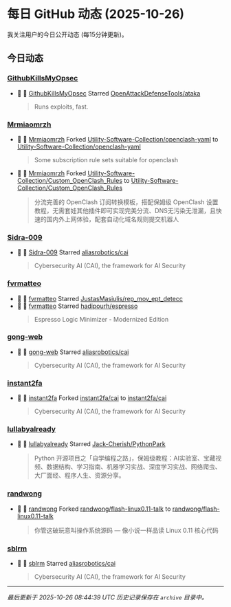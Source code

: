 # 每日 GitHub 动态 (2025-10-26)

我关注用户的今日公开动态 (每15分钟更新)。

## 今日动态

### [GithubKillsMyOpsec](https://github.com/GithubKillsMyOpsec)
- 🌟 👤 [GithubKillsMyOpsec](https://github.com/GithubKillsMyOpsec) Starred [OpenAttackDefenseTools/ataka](https://github.com/OpenAttackDefenseTools/ataka)
  > Runs exploits, fast.

### [Mrmiaomrzh](https://github.com/Mrmiaomrzh)
- 🍴 👤 [Mrmiaomrzh](https://github.com/Mrmiaomrzh) Forked [Utility-Software-Collection/openclash-yaml](https://github.com/Utility-Software-Collection/openclash-yaml) to [Utility-Software-Collection/openclash-yaml](https://github.com/Utility-Software-Collection/openclash-yaml)
  > Some subscription rule sets suitable for openclash
- 🍴 👤 [Mrmiaomrzh](https://github.com/Mrmiaomrzh) Forked [Utility-Software-Collection/Custom_OpenClash_Rules](https://github.com/Utility-Software-Collection/Custom_OpenClash_Rules) to [Utility-Software-Collection/Custom_OpenClash_Rules](https://github.com/Utility-Software-Collection/Custom_OpenClash_Rules)
  > 分流完善的 OpenClash 订阅转换模板，搭配保姆级 OpenClash 设置教程，无需套娃其他插件即可实现完美分流、DNS无污染无泄漏，且快速的国内外上网体验，配套自动化域名规则提交机器人

### [Sidra-009](https://github.com/Sidra-009)
- 🌟 👤 [Sidra-009](https://github.com/Sidra-009) Starred [aliasrobotics/cai](https://github.com/aliasrobotics/cai)
  > Cybersecurity AI (CAI), the framework for AI Security

### [fvrmatteo](https://github.com/fvrmatteo)
- 🌟 👤 [fvrmatteo](https://github.com/fvrmatteo) Starred [JustasMasiulis/rep_mov_ept_detecc](https://github.com/JustasMasiulis/rep_mov_ept_detecc)
- 🌟 👤 [fvrmatteo](https://github.com/fvrmatteo) Starred [hadipourh/espresso](https://github.com/hadipourh/espresso)
  > Espresso Logic Minimizer - Modernized Edition

### [gong-web](https://github.com/gong-web)
- 🌟 👤 [gong-web](https://github.com/gong-web) Starred [aliasrobotics/cai](https://github.com/aliasrobotics/cai)
  > Cybersecurity AI (CAI), the framework for AI Security

### [instant2fa](https://github.com/instant2fa)
- 🍴 👤 [instant2fa](https://github.com/instant2fa) Forked [instant2fa/cai](https://github.com/instant2fa/cai) to [instant2fa/cai](https://github.com/instant2fa/cai)
  > Cybersecurity AI (CAI), the framework for AI Security

### [lullabyalready](https://github.com/lullabyalready)
- 🌟 👤 [lullabyalready](https://github.com/lullabyalready) Starred [Jack-Cherish/PythonPark](https://github.com/Jack-Cherish/PythonPark)
  > Python 开源项目之「自学编程之路」，保姆级教程：AI实验室、宝藏视频、数据结构、学习指南、机器学习实战、深度学习实战、网络爬虫、大厂面经、程序人生、资源分享。

### [randwong](https://github.com/randwong)
- 🍴 👤 [randwong](https://github.com/randwong) Forked [randwong/flash-linux0.11-talk](https://github.com/randwong/flash-linux0.11-talk) to [randwong/flash-linux0.11-talk](https://github.com/randwong/flash-linux0.11-talk)
  > 你管这破玩意叫操作系统源码 — 像小说一样品读 Linux 0.11 核心代码

### [sblrm](https://github.com/sblrm)
- 🌟 👤 [sblrm](https://github.com/sblrm) Starred [aliasrobotics/cai](https://github.com/aliasrobotics/cai)
  > Cybersecurity AI (CAI), the framework for AI Security


---
*最后更新于 2025-10-26 08:44:39 UTC*
*历史记录保存在 `archive` 目录中。*
